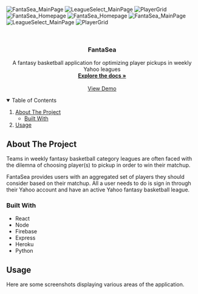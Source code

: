 
![FantaSea_MainPage](https://user-images.githubusercontent.com/46330878/118773168-8c8fde80-b852-11eb-8138-2a29fe553d89.PNG)
![LeagueSelect_MainPage](https://user-images.githubusercontent.com/46330878/118773173-8d287500-b852-11eb-889b-c28b671789c1.PNG)
![PlayerGrid](https://user-images.githubusercontent.com/46330878/118773177-8ef23880-b852-11eb-8a9b-2c2079bd0f66.PNG)
![FantaSea_Homepage](https://user-images.githubusercontent.com/46330878/118773183-90236580-b852-11eb-9308-2b43ac340c65.PNG)
![FantaSea_Homepage](https://user-images.githubusercontent.com/46330878/118773273-a9c4ad00-b852-11eb-9f38-8217751fff37.PNG)
![FantaSea_MainPage](https://user-images.githubusercontent.com/46330878/118773308-b47f4200-b852-11eb-8320-b9631b43380b.PNG)
![LeagueSelect_MainPage](https://user-images.githubusercontent.com/46330878/118773309-b517d880-b852-11eb-93f4-a2039e7699d3.PNG)
![PlayerGrid](https://user-images.githubusercontent.com/46330878/118773317-b6490580-b852-11eb-9776-03d0cb49a15a.PNG)
<!-- PROJECT LOGO -->
<br />
<p align="center">

  <h3 align="center">FantaSea</h3>

  <p align="center">
    A fantasy basketball application for optimizing player pickups in weekly Yahoo leagues
    <br />
    <a href="https://github.com/athithianr/FantaSea"><strong>Explore the docs »</strong></a>
    <br />
    <br />
    <a href="https://fantasea.herokuapp.com/">View Demo</a>
  </p>
</p>

<!-- TABLE OF CONTENTS -->
<details open="open">
  <summary>Table of Contents</summary>
  <ol>
    <li>
      <a href="#about-the-project">About The Project</a>
      <ul>
        <li><a href="#built-with">Built With</a></li>
      </ul>
    </li>
    <li><a href="#usage">Usage</a></li>
  </ol>
</details>

<!-- ABOUT THE PROJECT -->
## About The Project

Teams in weekly fantasy basketball category leagues are often faced with the dilemna of choosing player(s) to pickup in order to win their matchup.

FantaSea provides users with an aggregated set of players they should consider based on their matchup. All a user needs to do is sign in through their Yahoo account and have an active Yahoo fantasy basketball league.


### Built With

* React
* Node
* Firebase
* Express
* Heroku
* Python


<!-- USAGE EXAMPLES -->
## Usage

Here are some screenshots displaying various areas of the application.
